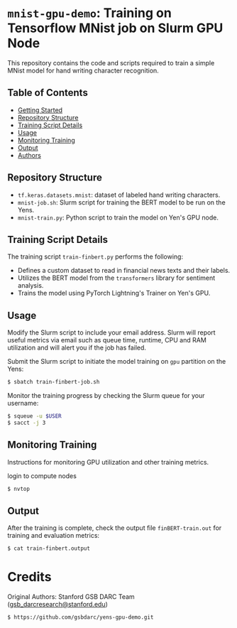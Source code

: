 # `mnist-gpu-demo`: Training on Tensorflow MNist job on Slurm GPU Node

This repository contains the code and scripts required to train a simple MNist model for hand writing character recognition.

## Table of Contents

- [Getting Started](#getting-started)
- [Repository Structure](#repository-structure)
- [Training Script Details](#training-script-details)
- [Usage](#usage)
- [Monitoring Training](#monitoring-training)
- [Output](#output)
- [Authors](#authors)

## Repository Structure
- `tf.keras.datasets.mnist`: dataset of labeled hand writing characters.  
- `mnist-job.sh`: Slurm script for training the BERT model to be run on the Yens.
- `mnist-train.py`: Python script to train the model on Yen's GPU node.

## Training Script Details
The training script `train-finbert.py` performs the following:

- Defines a custom dataset to read in financial news texts and their labels.
- Utilizes the BERT model from the `transformers` library for sentiment analysis.
- Trains the model using PyTorch Lightning's Trainer on Yen's GPU.

## Usage
Modify the Slurm script to include your email address. Slurm will report useful metrics via email such as queue time, runtime, CPU and RAM utilization and will alert you if the job has failed.

Submit the Slurm script to initiate the model training on `gpu` partition on the Yens:

```bash
$ sbatch train-finbert-job.sh
```

Monitor the training progress by checking the Slurm queue for your username:

```bash
$ squeue -u $USER
$ sacct -j 3
```

## Monitoring Training
Instructions for monitoring GPU utilization and other training metrics.

login to compute nodes
```bash
$ nvtop
```

## Output
After the training is complete, check the output file `finBERT-train.out` for training and evaluation metrics:

```bash
$ cat train-finbert.output
```

# Credits 

Original Authors: Stanford GSB DARC Team (gsb_darcresearch@stanford.edu) 
```bash
$ https://github.com/gsbdarc/yens-gpu-demo.git 
```
